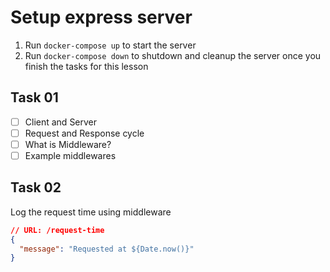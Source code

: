 # Setup express server

1. Run `docker-compose up` to start the server
2. Run `docker-compose down` to shutdown and cleanup the server once you finish the tasks for this lesson

## Task 01

- [ ] Client and Server
- [ ] Request and Response cycle
- [ ] What is Middleware?
- [ ] Example middlewares

## Task 02

Log the request time using middleware

```json
// URL: /request-time
{
  "message": "Requested at ${Date.now()}"
}
```
